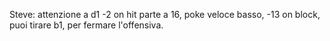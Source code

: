 Steve: attenzione a d1 -2 on hit parte a 16, poke veloce basso, -13 on block, puoi tirare b1, per fermare l'offensiva.
